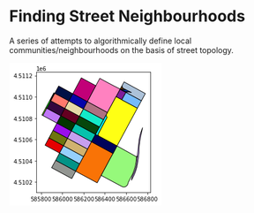 # Finding Street Neighbourhoods

A series of attempts to algorithmically define local communities/neighbourhoods on the basis of street topology.

<img src="figs/block_polygons.png">



